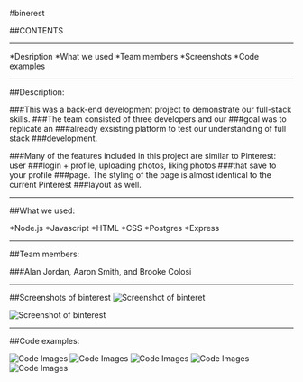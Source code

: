 #binerest

##CONTENTS
_____________________

*Desription 
*What we used 
*Team members 
*Screenshots 
*Code examples

____________________

##Description:

###This was a back-end development project to demonstrate our full-stack skills. ###The team consisted of three developers and our ###goal was to replicate an ###already exsisting platform to test our understanding of full stack ###development. 

###Many of the features included in this project are similar to Pinterest: user ###login + profile, uploading photos, liking photos ###that save to your profile ###page. The styling of the page is almost identical to the current Pinterest ###layout as well.

___________________

##What we used:

*Node.js 
*Javascript
*HTML 
*CSS 
*Postgres
*Express

__________________

##Team members:

###Alan Jordan, Aaron Smith, and Brooke Colosi 

_________________


##Screenshots of binterest
![Screenshot of binteret](https://imgur.com/Z0T8DKo)

![Screenshot of binterest](https://imgur.com/oy0QxhS)

_________________

##Code examples: 


![Code Images](https://imgur.com/tQHP1Hy)
![Code Images](https://imgur.com/P5hxR41)
![Code Images](https://imgur.com/8DkRMaR)
![Code Images](https://imgur.com/lfhGvIq)
![Code Images](https://imgur.com/mebMUDc)

